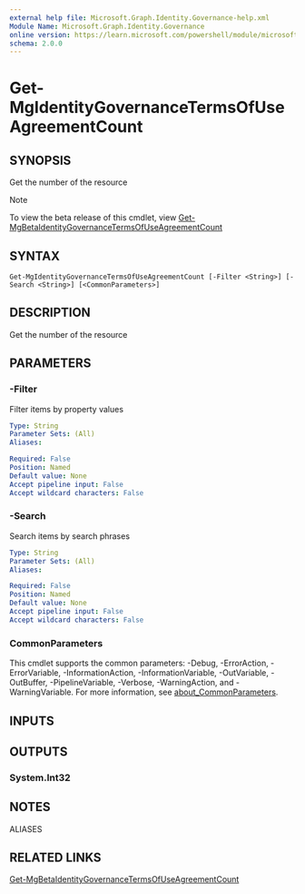 ```yaml
---
external help file: Microsoft.Graph.Identity.Governance-help.xml
Module Name: Microsoft.Graph.Identity.Governance
online version: https://learn.microsoft.com/powershell/module/microsoft.graph.identity.governance/get-mgidentitygovernancetermsofuseagreementcount
schema: 2.0.0
---
```


# Get-MgIdentityGovernanceTermsOfUseAgreementCount

## SYNOPSIS
Get the number of the resource

> [!NOTE]
> To view the beta release of this cmdlet, view [Get-MgBetaIdentityGovernanceTermsOfUseAgreementCount](/powershell/module/Microsoft.Graph.Beta.Identity.Governance/Get-MgBetaIdentityGovernanceTermsOfUseAgreementCount?view=graph-powershell-beta)

## SYNTAX

```
Get-MgIdentityGovernanceTermsOfUseAgreementCount [-Filter <String>] [-Search <String>] [<CommonParameters>]
```

## DESCRIPTION
Get the number of the resource

## PARAMETERS

### -Filter
Filter items by property values

```yaml
Type: String
Parameter Sets: (All)
Aliases:

Required: False
Position: Named
Default value: None
Accept pipeline input: False
Accept wildcard characters: False
```

### -Search
Search items by search phrases

```yaml
Type: String
Parameter Sets: (All)
Aliases:

Required: False
Position: Named
Default value: None
Accept pipeline input: False
Accept wildcard characters: False
```

### CommonParameters
This cmdlet supports the common parameters: -Debug, -ErrorAction, -ErrorVariable, -InformationAction, -InformationVariable, -OutVariable, -OutBuffer, -PipelineVariable, -Verbose, -WarningAction, and -WarningVariable. For more information, see [about_CommonParameters](http://go.microsoft.com/fwlink/?LinkID=113216).

## INPUTS

## OUTPUTS

### System.Int32
## NOTES

ALIASES

## RELATED LINKS
[Get-MgBetaIdentityGovernanceTermsOfUseAgreementCount](/powershell/module/Microsoft.Graph.Beta.Identity.Governance/Get-MgBetaIdentityGovernanceTermsOfUseAgreementCount?view=graph-powershell-beta)

